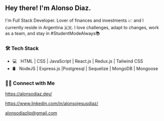 <h2> Hey there! I'm Alonso Diaz.</h2>

I'm Full Stack Developer.
Lover of finances and investments 📈 and I currently reside in Argentina 🇦🇷.
I love challenges, adapt to changes, work as a team, and stay in #StudentModeAlways📚
<br/>

<h3>🛠 Tech Stack</h3>

- 💻 &nbsp; HTML | CSS | JavaScript | React.js | Redux.js | Tailwind CSS
- 🛢 &nbsp;  NodeJS | Express.js |Postgresql | Sequelize | MongoDB | Mongoose 


<h3> 🤝🏻 Connect with Me </h3>

https://alonsodiaz.dev/<br/>

https://www.linkedin.com/in/alonsojesusdiaz/<br/>

alonsodiazlip@gmail.com<br/>
